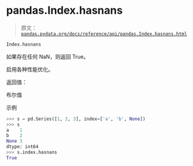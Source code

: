 # pandas.Index.hasnans

> 原文：[`pandas.pydata.org/docs/reference/api/pandas.Index.hasnans.html`](https://pandas.pydata.org/docs/reference/api/pandas.Index.hasnans.html)

```py
Index.hasnans
```

如果存在任何 NaN，则返回 True。

启用各种性能优化。

返回值：

布尔值

示例

```py
>>> s = pd.Series([1, 2, 3], index=['a', 'b', None])
>>> s
a    1
b    2
None 3
dtype: int64
>>> s.index.hasnans
True 
```
